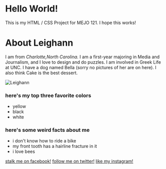 # Hello World!
This is my HTML / CSS Project for MEJO 121. I hope this works!

</head>
  <body data-gr-c-s-loaded="true">
    <h1> <strong> About Leighann </strong> </h1>
    <p> I am from <em> Charlotte,North Carolina.</em> I am a first-year majoring in Media and Journalism, and I love to design and do puzzles. I am involved in Greek Life at UNC. I have a dog named Bella (sorry no pictures of her are on here). I also think Cake is the best dessert. </p>
<img src="https://imgur.com/a/Iziji9o" alt="Leighann">
    <h3>here's my top three favorite colors</h3>
    <ul>
      <li>yellow</li>
      <li>black</li>
      <li>white</li>
    </ul>
    <h3>here's some weird facts about me</h3>
    <ul>
      <li>i don't know how to ride a bike</li>
      <li>my front tooth has a hairline fracture in it </li>
      <li>i love bees</li>
    </ul>

  
   <a href="https://www.facebook.com/leighann.vinesett3?ref=bookmarks">stalk me on facebook!</a>
   <a href="https://www.twitter.com/leighxnn?ref=bookmarks">follow me on twitter!</a>
   <a href="https://www.instagram.com/leighxnn?ref=bookmarks">like my instagram!</a>



  

</body></html>
